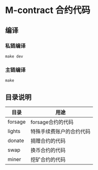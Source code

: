 # M-contract 合约代码

## 编译

### 私链编译

```
make dev
```

### 主链编译

```
make
```

## 目录说明

|目录|用途|
|---|---|
|forsage|forsage合约的代码|
|lights|特殊手续费账户的合约代码|
|donate|捐赠合约的代码|
|swap|换币合约的代码|
|miner|挖矿合约的代码|
